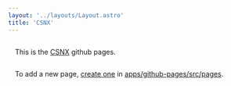 ```yaml
---
layout: '../layouts/Layout.astro'
title: 'CSNX'
---
```


This is the [CSNX](https://github.com/guardian/csnx) github pages.

To add a new page, [create one](https://docs.astro.build/en/basics/astro-pages/) in [apps/github-pages/src/pages](https://github.com/guardian/csnx/tree/main/apps/github-pages/src/pages).

<style>
	p {
		padding: 1em;
		padding-bottom: 0;
	}
</style>
